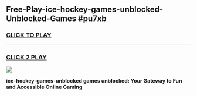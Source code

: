 
## Free-Play-ice-hockey-games-unblocked-Unblocked-Games #pu7xb
<h3>
<a href="https://news.freeplayer.one?title=ice-hockey-games-unblocked&ref=8M">CLICK TO PLAY</a></h3>
<hr>

<h3>
<a href="https://news.freeplayer.one?title=ice-hockey-games-unblocked&ref=8M">CLICK 2 PLAY</a>
  
</h3>

<a href="https://news.freeplayer.one?title=ice-hockey-games-unblocked&ref=8M"><img src="https://clearcache.store/games.png"></a>


**ice-hockey-games-unblocked games unblocked: Your Gateway to Fun and Accessible Online Gaming**
